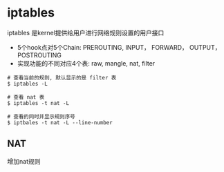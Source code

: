 # iptables

iptables 是kernel提供给用户进行网络规则设置的用户接口
- 5个hook点对5个Chain: PREROUTING, INPUT， FORWARD， OUTPUT， POSTROUTING
- 实现功能的不同对应4个表: raw, mangle, nat, filter

```shell
# 查看当前的规则, 默认显示的是 filter 表
$ iptables -L

# 查看 nat 表
$ iptables -t nat -L

# 查看的同时并显示规则序号
$ iptbales -t nat -L --line-number
```

## NAT

增加nat规则

```shell

```

